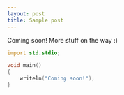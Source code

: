 ```yaml
---
layout: post
title: Sample post
---
```


Coming soon! More stuff on the way :)

```d
import std.stdio;

void main()
{
    writeln("Coming soon!");
}
```
